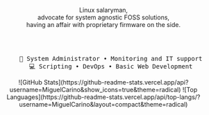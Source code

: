 <div align="center"><p>Linux salaryman,<br>advocate for system agnostic FOSS solutions,<br> having an affair with proprietary firmware on the side.</p>
<br><br>
<pre>
    💼 System Administrator • Monitoring and IT support
    💻 Scripting • DevOps • Basic Web Development
</pre>
![GitHub Stats](https://github-readme-stats.vercel.app/api?username=MiguelCarino&show_icons=true&theme=radical)
![Top Languages](https://github-readme-stats.vercel.app/api/top-langs/?username=MiguelCarino&layout=compact&theme=radical)
